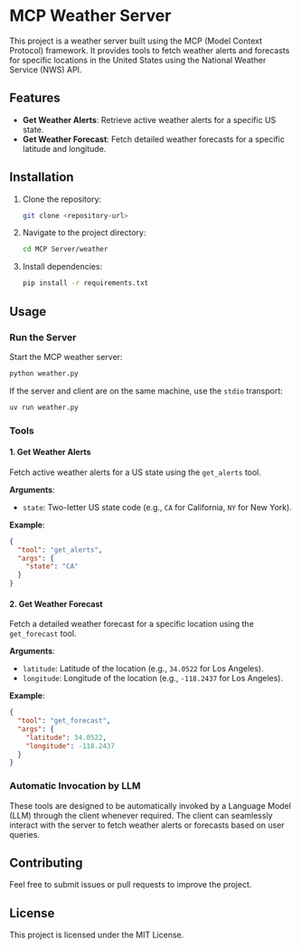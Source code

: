 # MCP Weather Server

This project is a weather server built using the MCP (Model Context Protocol) framework. It provides tools to fetch weather alerts and forecasts for specific locations in the United States using the National Weather Service (NWS) API.

## Features

- **Get Weather Alerts**: Retrieve active weather alerts for a specific US state.
- **Get Weather Forecast**: Fetch detailed weather forecasts for a specific latitude and longitude.

## Installation

1. Clone the repository:
   ```bash
   git clone <repository-url>
   ```
2. Navigate to the project directory:
   ```bash
   cd MCP Server/weather
   ```
3. Install dependencies:
   ```bash
   pip install -r requirements.txt
   ```

## Usage

### Run the Server

Start the MCP weather server:
```bash
python weather.py
```

If the server and client are on the same machine, use the `stdio` transport:
```bash
uv run weather.py
```

### Tools

#### 1. Get Weather Alerts
Fetch active weather alerts for a US state using the `get_alerts` tool.

**Arguments**:
- `state`: Two-letter US state code (e.g., `CA` for California, `NY` for New York).

**Example**:
```json
{
  "tool": "get_alerts",
  "args": {
    "state": "CA"
  }
}
```

#### 2. Get Weather Forecast
Fetch a detailed weather forecast for a specific location using the `get_forecast` tool.

**Arguments**:
- `latitude`: Latitude of the location (e.g., `34.0522` for Los Angeles).
- `longitude`: Longitude of the location (e.g., `-118.2437` for Los Angeles).

**Example**:
```json
{
  "tool": "get_forecast",
  "args": {
    "latitude": 34.0522,
    "longitude": -118.2437
  }
}
```

### Automatic Invocation by LLM

These tools are designed to be automatically invoked by a Language Model (LLM) through the client whenever required. The client can seamlessly interact with the server to fetch weather alerts or forecasts based on user queries.

## Contributing

Feel free to submit issues or pull requests to improve the project.

## License

This project is licensed under the MIT License.
